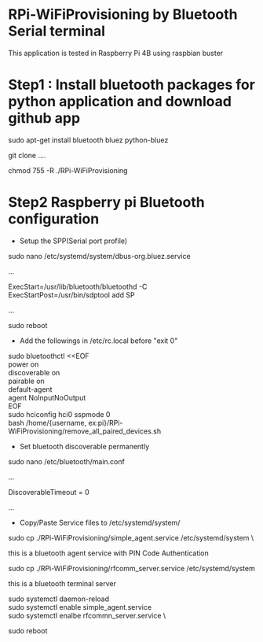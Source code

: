# RPi-WiFiProvisioning by Bluetooth Serial terminal

This application is tested in Raspberry Pi 4B using raspbian buster

# Step1 : Install bluetooth packages for python application and download github app

sudo apt-get install bluetooth bluez python-bluez

git clone ....

chmod 755 -R ./RPi-WiFiProvisioning

# Step2 Raspberry pi Bluetooth configuration
- Setup the SPP(Serial port profile)

sudo nano /etc/systemd/system/dbus-org.bluez.service

...

ExecStart=/usr/lib/bluetooth/bluetoothd -C \
ExecStartPost=/usr/bin/sdptool add SP

...

sudo reboot

- Add the followings in /etc/rc.local before "exit 0"

sudo bluetoothctl <<EOF \
power on \
discoverable on \
pairable on \
default-agent \
agent NoInputNoOutput \
EOF \
sudo hciconfig hci0 sspmode 0 \
bash /home/{username, ex:pi}/RPi-WiFiProvisioning/remove_all_paired_devices.sh

- Set bluetooth discoverable permanently

sudo nano /etc/bluetooth/main.conf

...

DiscoverableTimeout = 0

...

- Copy/Paste Service files to /etc/systemd/system/

sudo cp ./RPi-WiFiProvisioning/simple_agent.service /etc/systemd/system  \

this is a bluetooth agent service with PIN Code Authentication

sudo cp ./RPi-WiFiProvisioning/rfcomm_server.service /etc/systemd/system 

this is a bluetooth terminal server

sudo systemctl daemon-reload \
sudo systemctl enable simple_agent.service \
sudo systemctl enalbe rfcommn_server.service \

sudo reboot


